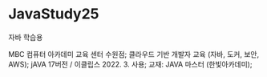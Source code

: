 # JavaStudy25
자바 학습용

MBC 컴퓨터 아카데미 교육 센터 수원점;
클라우드 기반 개발자 교육 (자바, 도커, 보안, AWS);
jAVA 17버전 / 이클립스 2022. 3. 사용;
교재: JAVA 마스터 (한빛아카데미);
